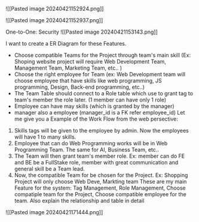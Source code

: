 ![[Pasted image 20240421152924.png]]

![[Pasted image 20240421152937.png]]

One-to-One: Security
![[Pasted image 20240421153143.png]]

I want to create a ER Diagram for these Features. 
+  Choose compatible Teams for the Project through team's main skill (Ex: Shoping website project will require Web Development Team, Management Team, Marketing Team, etc.. )
+  Choose the right employee for Team (ex: Web Development team will choose employee that have skills like web programming, JS programming, Design, Back-end programming, etc..)
+  The Team Table should connect to a Role table which use to grant tag to team's member the role later. (1 member can have only 1 role)
+ Employee can have may skills (which is granted by the manager)
+ manager also a employee (manager_id is a FK refer employee_id)
Let me give you a Example of the Work Flow from the web persective:
1) Skills tags will be given to the employee by admin. Now the employees will have 1 to many skills. 
2) Employee that can do Web Programming works will be in Web Programming Team. The same for AI, Business Team, etc..
3) The Team will then grant team's member role. Ex: member can do FE and BE be a FullStake role, member with great communication and general skill be a Team lead.
4) Now, the compatible Team for be chosen for the Project. Ex: Shopping Project will only choose Web Deve, Markting team
These are my main Feature for the system: Tag Management, Role Management, Choose compatiple team for the Project, Choose compatible employee for the team.
Also explain the relationship and table in detail

![[Pasted image 20240421171444.png]]

